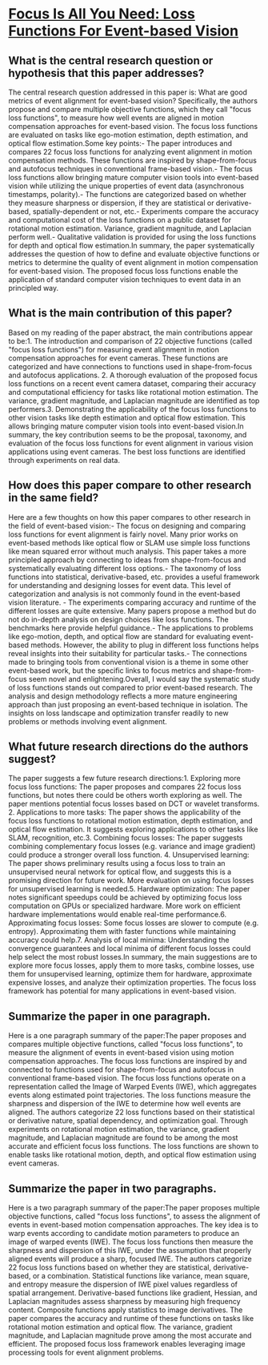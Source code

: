 # [Focus Is All You Need: Loss Functions For Event-based Vision](https://arxiv.org/abs/1904.07235)

## What is the central research question or hypothesis that this paper addresses?

The central research question addressed in this paper is: What are good metrics of event alignment for event-based vision? Specifically, the authors propose and compare multiple objective functions, which they call "focus loss functions", to measure how well events are aligned in motion compensation approaches for event-based vision. The focus loss functions are evaluated on tasks like ego-motion estimation, depth estimation, and optical flow estimation.Some key points:- The paper introduces and compares 22 focus loss functions for analyzing event alignment in motion compensation methods. These functions are inspired by shape-from-focus and autofocus techniques in conventional frame-based vision.- The focus loss functions allow bringing mature computer vision tools into event-based vision while utilizing the unique properties of event data (asynchronous timestamps, polarity).- The functions are categorized based on whether they measure sharpness or dispersion, if they are statistical or derivative-based, spatially-dependent or not, etc.- Experiments compare the accuracy and computational cost of the loss functions on a public dataset for rotational motion estimation. Variance, gradient magnitude, and Laplacian perform well.- Qualitative validation is provided for using the loss functions for depth and optical flow estimation.In summary, the paper systematically addresses the question of how to define and evaluate objective functions or metrics to determine the quality of event alignment in motion compensation for event-based vision. The proposed focus loss functions enable the application of standard computer vision techniques to event data in an principled way.


## What is the main contribution of this paper?

Based on my reading of the paper abstract, the main contributions appear to be:1. The introduction and comparison of 22 objective functions (called "focus loss functions") for measuring event alignment in motion compensation approaches for event cameras. These functions are categorized and have connections to functions used in shape-from-focus and autofocus applications. 2. A thorough evaluation of the proposed focus loss functions on a recent event camera dataset, comparing their accuracy and computational efficiency for tasks like rotational motion estimation. The variance, gradient magnitude, and Laplacian magnitude are identified as top performers.3. Demonstrating the applicability of the focus loss functions to other vision tasks like depth estimation and optical flow estimation. This allows bringing mature computer vision tools into event-based vision.In summary, the key contribution seems to be the proposal, taxonomy, and evaluation of the focus loss functions for event alignment in various vision applications using event cameras. The best loss functions are identified through experiments on real data.


## How does this paper compare to other research in the same field?

Here are a few thoughts on how this paper compares to other research in the field of event-based vision:- The focus on designing and comparing loss functions for event alignment is fairly novel. Many prior works on event-based methods like optical flow or SLAM use simple loss functions like mean squared error without much analysis. This paper takes a more principled approach by connecting to ideas from shape-from-focus and systematically evaluating different loss options.- The taxonomy of loss functions into statistical, derivative-based, etc. provides a useful framework for understanding and designing losses for event data. This level of categorization and analysis is not commonly found in the event-based vision literature. - The experiments comparing accuracy and runtime of the different losses are quite extensive. Many papers propose a method but do not do in-depth analysis on design choices like loss functions. The benchmarks here provide helpful guidance.- The applications to problems like ego-motion, depth, and optical flow are standard for evaluating event-based methods. However, the ability to plug in different loss functions helps reveal insights into their suitability for particular tasks.- The connections made to bringing tools from conventional vision is a theme in some other event-based work, but the specific links to focus metrics and shape-from-focus seem novel and enlightening.Overall, I would say the systematic study of loss functions stands out compared to prior event-based research. The analysis and design methodology reflects a more mature engineering approach than just proposing an event-based technique in isolation. The insights on loss landscape and optimization transfer readily to new problems or methods involving event alignment.


## What future research directions do the authors suggest?

The paper suggests a few future research directions:1. Exploring more focus loss functions: The paper proposes and compares 22 focus loss functions, but notes there could be others worth exploring as well. The paper mentions potential focus losses based on DCT or wavelet transforms. 2. Applications to more tasks: The paper shows the applicability of the focus loss functions to rotational motion estimation, depth estimation, and optical flow estimation. It suggests exploring applications to other tasks like SLAM, recognition, etc.3. Combining focus losses: The paper suggests combining complementary focus losses (e.g. variance and image gradient) could produce a stronger overall loss function. 4. Unsupervised learning: The paper shows preliminary results using a focus loss to train an unsupervised neural network for optical flow, and suggests this is a promising direction for future work. More evaluation on using focus losses for unsupervised learning is needed.5. Hardware optimization: The paper notes significant speedups could be achieved by optimizing focus loss computation on GPUs or specialized hardware. More work on efficient hardware implementations would enable real-time performance.6. Approximating focus losses: Some focus losses are slower to compute (e.g. entropy). Approximating them with faster functions while maintaining accuracy could help.7. Analysis of local minima: Understanding the convergence guarantees and local minima of different focus losses could help select the most robust losses.In summary, the main suggestions are to explore more focus losses, apply them to more tasks, combine losses, use them for unsupervised learning, optimize them for hardware, approximate expensive losses, and analyze their optimization properties. The focus loss framework has potential for many applications in event-based vision.


## Summarize the paper in one paragraph.

Here is a one paragraph summary of the paper:The paper proposes and compares multiple objective functions, called "focus loss functions", to measure the alignment of events in event-based vision using motion compensation approaches. The focus loss functions are inspired by and connected to functions used for shape-from-focus and autofocus in conventional frame-based vision. The focus loss functions operate on a representation called the Image of Warped Events (IWE), which aggregates events along estimated point trajectories. The loss functions measure the sharpness and dispersion of the IWE to determine how well events are aligned. The authors categorize 22 loss functions based on their statistical or derivative nature, spatial dependency, and optimization goal. Through experiments on rotational motion estimation, the variance, gradient magnitude, and Laplacian magnitude are found to be among the most accurate and efficient focus loss functions. The loss functions are shown to enable tasks like rotational motion, depth, and optical flow estimation using event cameras.


## Summarize the paper in two paragraphs.

Here is a two paragraph summary of the paper:The paper proposes multiple objective functions, called "focus loss functions", to assess the alignment of events in event-based motion compensation approaches. The key idea is to warp events according to candidate motion parameters to produce an image of warped events (IWE). The focus loss functions then measure the sharpness and dispersion of this IWE, under the assumption that properly aligned events will produce a sharp, focused IWE. The authors categorize 22 focus loss functions based on whether they are statistical, derivative-based, or a combination. Statistical functions like variance, mean square, and entropy measure the dispersion of IWE pixel values regardless of spatial arrangement. Derivative-based functions like gradient, Hessian, and Laplacian magnitudes assess sharpness by measuring high frequency content. Composite functions apply statistics to image derivatives. The paper compares the accuracy and runtime of these functions on tasks like rotational motion estimation and optical flow. The variance, gradient magnitude, and Laplacian magnitude prove among the most accurate and efficient. The proposed focus loss framework enables leveraging image processing tools for event alignment problems.
